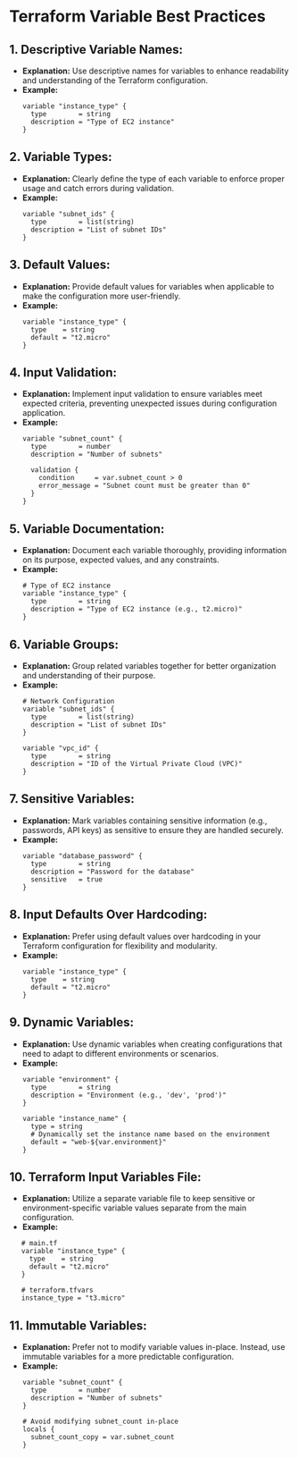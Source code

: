 # Terraform Variable Best Practices

## 1. **Descriptive Variable Names:**
   - **Explanation:** Use descriptive names for variables to enhance readability and understanding of the Terraform configuration.
   - **Example:**
     ```hcl
     variable "instance_type" {
       type        = string
       description = "Type of EC2 instance"
     }
     ```

## 2. **Variable Types:**
   - **Explanation:** Clearly define the type of each variable to enforce proper usage and catch errors during validation.
   - **Example:**
     ```hcl
     variable "subnet_ids" {
       type        = list(string)
       description = "List of subnet IDs"
     }
     ```

## 3. **Default Values:**
   - **Explanation:** Provide default values for variables when applicable to make the configuration more user-friendly.
   - **Example:**
     ```hcl
     variable "instance_type" {
       type    = string
       default = "t2.micro"
     }
     ```

## 4. **Input Validation:**
   - **Explanation:** Implement input validation to ensure variables meet expected criteria, preventing unexpected issues during configuration application.
   - **Example:**
     ```hcl
     variable "subnet_count" {
       type        = number
       description = "Number of subnets"
     
       validation {
         condition     = var.subnet_count > 0
         error_message = "Subnet count must be greater than 0"
       }
     }
     ```

## 5. **Variable Documentation:**
   - **Explanation:** Document each variable thoroughly, providing information on its purpose, expected values, and any constraints.
   - **Example:**
     ```hcl
     # Type of EC2 instance
     variable "instance_type" {
       type        = string
       description = "Type of EC2 instance (e.g., t2.micro)"
     }
     ```

## 6. **Variable Groups:**
   - **Explanation:** Group related variables together for better organization and understanding of their purpose.
   - **Example:**
     ```hcl
     # Network Configuration
     variable "subnet_ids" {
       type        = list(string)
       description = "List of subnet IDs"
     }
     
     variable "vpc_id" {
       type        = string
       description = "ID of the Virtual Private Cloud (VPC)"
     }
     ```

## 7. **Sensitive Variables:**
   - **Explanation:** Mark variables containing sensitive information (e.g., passwords, API keys) as sensitive to ensure they are handled securely.
   - **Example:**
     ```hcl
     variable "database_password" {
       type        = string
       description = "Password for the database"
       sensitive   = true
     }
     ```

## 8. **Input Defaults Over Hardcoding:**
   - **Explanation:** Prefer using default values over hardcoding in your Terraform configuration for flexibility and modularity.
   - **Example:**
     ```hcl
     variable "instance_type" {
       type    = string
       default = "t2.micro"
     }
     ```

## 9. **Dynamic Variables:**
   - **Explanation:** Use dynamic variables when creating configurations that need to adapt to different environments or scenarios.
   - **Example:**
     ```hcl
     variable "environment" {
       type        = string
       description = "Environment (e.g., 'dev', 'prod')"
     }
     
     variable "instance_name" {
       type = string
       # Dynamically set the instance name based on the environment
       default = "web-${var.environment}"
     }
     ```

## 10. **Terraform Input Variables File:**
   - **Explanation:** Utilize a separate variable file to keep sensitive or environment-specific variable values separate from the main configuration.
   - **Example:**
   ```hcl
      # main.tf
      variable "instance_type" {
        type    = string
        default = "t2.micro"
      }

      # terraform.tfvars
      instance_type = "t3.micro"
   ```

## 11. **Immutable Variables:**
   - **Explanation:** Prefer not to modify variable values in-place. Instead, use immutable variables for a more predictable configuration.
   - **Example:**
      ```hcl
      variable "subnet_count" {
        type        = number
        description = "Number of subnets"
      }
      
      # Avoid modifying subnet_count in-place
      locals {
        subnet_count_copy = var.subnet_count
      }
      ```
